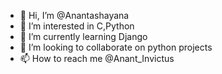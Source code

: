 - 👋 Hi, I’m @Anantashayana
- 👀 I’m interested in C,Python
- 🌱 I’m currently learning Django
- 💞️ I’m looking to collaborate on python projects
- 📫 How to reach me @Anant_Invictus

<!---
Anantashayana/Anantashayana is a ✨ special ✨ repository because its `README.md` (this file) appears on your GitHub profile.
You can click the Preview link to take a look at your changes.
--->
